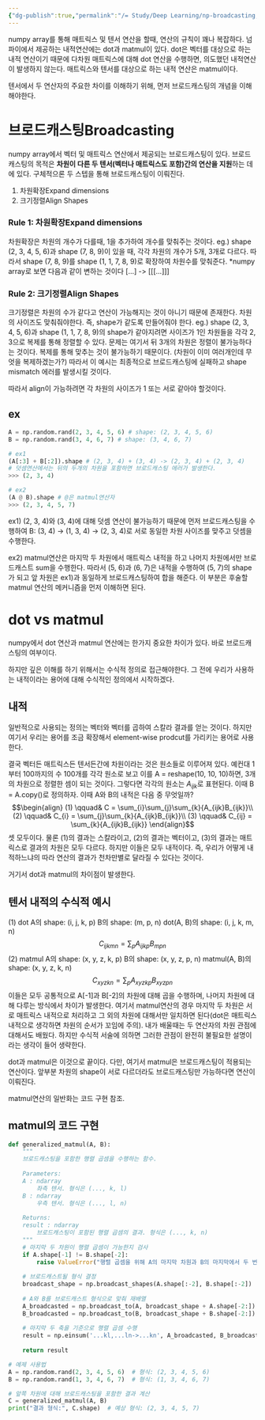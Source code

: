 ```yaml
---
{"dg-publish":true,"permalink":"/= Study/Deep Learning/np-broadcasting, dot, matmul/","created":"2024-11-15T15:47:26.000+09:00","updated":"2025-03-21T22:35:26.790+09:00"}
---
```


numpy array를 통해 매트릭스 및 텐서 연산을 할때, 연산의 규칙이 꽤나 복잡하다.
넘파이에서 제공하는 내적연산에는 dot과 matmul이 있다.
dot은 벡터를 대상으로 하는 내적 연산이기 때문에 다차원 매트릭스에 대해 dot 연산을 수행하면, 의도했던 내적연산이 발생하지 않는다.
매트릭스와 텐서를 대상으로 하는 내적 연산은 matmul이다.

텐서에서 두 연산자의 주요한 차이를 이해하기 위해, 먼저 브로드캐스팅의 개념을 이해해야한다.
# 브로드캐스팅Broadcasting
numpy array에서 벡터 및 매트릭스 연산에서 제공되는 브로드캐스팅이 있다.
브로드캐스팅의 목적은 **차원이 다른 두 텐서(벡터나 매트릭스도 포함)간의 연산을 지원**하는 데에 있다.
구체적으론 두 스텝을 통해 브로드캐스팅이 이뤄진다.
1. 차원확장Expand dimensions
2. 크기정렬Align Shapes

### Rule 1: 차원확장Expand dimensions
차원확장은 차원의 개수가 다를때, 1을 추가하여 개수를 맞춰주는 것이다.
eg.) shape (2, 3, 4, 5, 6)과 shape (7, 8, 9)이 있을 때, 각각 차원의 개수가 5개, 3개로 다르다. 따라서 shape (7, 8, 9)를 shape (1, 1, 7, 8, 9)로 확장하여 차원수를 맞춰준다.
\*numpy array로 보면 다음과 같이 변하는 것이다 \[...] -> \[\[\[...]]]

### Rule 2: 크기정렬Align Shapes
크기정렬은 차원의 수가 같다고 연산이 가능해지는 것이 아니기 때문에 존재한다.
차원의 사이즈도 맞춰줘야한다. 즉, shape가 같도록 만들어줘야 한다.
eg.) shape (2, 3, 4, 5, 6)과 shape (1, 1, 7, 8, 9)의 shape가 같아지려면 사이즈가 1인 차원들을 각각 2, 3으로 복제를 통해 정렬할 수 있다. 문제는 여기서 뒤 3개의 차원은 정렬이 불가능하다는 것이다. 복제를 통해 맞추는 것이 불가능하기 때문이다. (차원이 이미 여러개인데 무엇을 복제하겠는가?) 따라서 이 예시는 최종적으로 브로드캐스팅에 실패하고 shape mismatch 에러를 발생시킬 것이다.

따라서 align이 가능하려면 각 차원의 사이즈가 1 또는 서로 같아야 할것이다.

## ex
```python
A = np.random.rand(2, 3, 4, 5, 6) # shape: (2, 3, 4, 5, 6)
B = np.random.rand(3, 4, 6, 7) # shape: (3, 4, 6, 7)

# ex1
(A[:3] + B[:2]).shape # (2, 3, 4) + (3, 4) -> (2, 3, 4) + (2, 3, 4)
# 덧셈연산에서는 뒤의 두개의 차원을 포함하면 브로드캐스팅 에러가 발생한다.
>>> (2, 3, 4)

# ex2
(A @ B).shape # @은 matmul연산자
>>> (2, 3, 4, 5, 7)
```
ex1)
(2, 3, 4)와 (3, 4)에 대해 덧셈 연산이 불가능하기 때문에 먼저 브로드캐스팅을 수행하여 B: (3, 4) -> (1, 3, 4) -> (2, 3, 4)로 서로 동일한 차원 사이즈를 맞주고 덧셈을 수행한다.

ex2)
matmul연산은 마지막 두 차원에서 매트릭스 내적을 하고 나머지 차원에서만 브로드캐스트 sum을 수행한다. 따라서 (5, 6)과 (6, 7)은 내적을 수행하여 (5, 7)의 shape가 되고 앞 차원은 ex1)과 동일하게 브로드캐스팅하여 합을 해준다. 이 부분은 후술할 matmul 연산의 메커니즘을 먼저 이해하면 된다.

# dot vs matmul
numpy에서 dot 연산과 matmul 연산에는 한가지 중요한 차이가 있다.
바로 브로드캐스팅의 여부이다.

하지만 깊은 이해를 하기 위해서는 수식적 정의로 접근해야한다.
그 전에 우리가 사용하는 내적이라는 용어에 대해 수식적인 정의에서 시작하겠다.
## 내적
일반적으로 사용되는 정의는 벡터와 벡터를 곱하여 스칼라 결과를 얻는 것이다.
하지만 여기서 우리는 용어를 조금 확장해서 element-wise prodcut를 가리키는 용어로 사용한다.

결국 벡터든 매트릭스든 텐서든간에 차원이라는 것은 원소들로 이루어져 있다. 예컨대 1부터 100까지의 수 100개를 각각 원소로 보고 이를 A = reshape(10, 10, 10)하면, 3개의 차원으로 정렬한 셈이 되는 것이다. 그렇다면 각각의 원소는 $A_{ijk}$로 표현된다. 이때 B = A.copy()로 정의하자. 이때 A와 B의 내적은 다음 중 무엇일까?
$$\begin{align} 
(1) \qquad& C = \sum_{i}\sum_{j}\sum_{k}{A_{ijk}B_{ijk}}\\
(2) \qquad& C_{i} = \sum_{j}\sum_{k}{A_{ijk}B_{ijk}}\\
(3) \qquad& C_{ij} = \sum_{k}{A_{ijk}B_{ijk}}
\end{align}$$
셋 모두이다. 물론 (1)의 결과는 스칼라이고, (2)의 결과는 벡터이고, (3)의 결과는 매트릭스로 결과의 차원은 모두 다르다. 하지만 이들은 모두 내적이다. 즉, 우리가 어떻게 내적하느냐의 따라 연산의 결과가 천차만별로 달라질 수 있다는 것이다.

거기서 dot과 matmul의 차이점이 발생한다.

## 텐서 내적의 수식적 예시

(1) dot
A의 shape: (i, j, k, p)
B의 shape: (m, p, n)
dot(A, B)의 shape: (i, j, k, m, n)
$$C_{ijkmn} = \sum_{p}{A_{ijkp}B_{mpn}}$$
(2) matmul
A의 shape: (x, y, z, k, p)
B의 shape: (x, y, z, p, n)
matmul(A, B)의 shape: (x, y, z, k, n)
$$C_{xyzkn} = \sum_{p}{A_{xyzkp}B_{xyzpn}}$$
이들은 모두 공통적으로 A\[-1]과 B\[-2]의 차원에 대해 곱을 수행하며, 나머지 차원에 대해 다루는 방식에서 차이가 발생한다. 
여기서 matmul연산의 경우 마지막 두 차원은 서로 매트릭스 내적으로 처리하고 그 외의 차원에 대해서만 일치하면 된다(dot은 매트릭스 내적으로 생각하면 차원의 순서가 꼬임에 주의).
내가 배울때는 두 연산자의 차원 관점에 대해서도 배웠다. 하지만 수식적 서술에 의하면 그러한 관점이 완전히 불필요한 설명이라는 생각이 들어 생략한다.

dot과 matmul은 이것으로 끝이다. 다만, 여기서 matmul은 브로드캐스팅이 적용되는 연산이다. 앞부분 차원의 shape이 서로 다르더라도 브로드캐스팅만 가능하다면 연산이 이뤄진다.

matmul연산의 일반화는 코드 구현 참조.
## matmul의 코드 구현
```python
def generalized_matmul(A, B):
    """
    브로드캐스팅을 포함한 행렬 곱셈을 수행하는 함수.
    
    Parameters:
    A : ndarray
        좌측 텐서. 형식은 (..., k, l)
    B : ndarray
        우측 텐서. 형식은 (..., l, n)
        
    Returns:
    result : ndarray
        브로드캐스팅이 포함된 행렬 곱셈의 결과. 형식은 (..., k, n)
    """
    # 마지막 두 차원이 행렬 곱셈이 가능한지 검사
    if A.shape[-1] != B.shape[-2]:
        raise ValueError("행렬 곱셈을 위해 A의 마지막 차원과 B의 마지막에서 두 번째 차원이 일치해야 합니다.")
    
    # 브로드캐스트될 형식 결정
    broadcast_shape = np.broadcast_shapes(A.shape[:-2], B.shape[:-2])
    
    # A와 B를 브로드캐스트 형식으로 맞춰 재배열
    A_broadcasted = np.broadcast_to(A, broadcast_shape + A.shape[-2:])
    B_broadcasted = np.broadcast_to(B, broadcast_shape + B.shape[-2:])
    
    # 마지막 두 축을 기준으로 행렬 곱셈 수행
    result = np.einsum('...kl,...ln->...kn', A_broadcasted, B_broadcasted)
    
    return result

# 예제 사용법
A = np.random.rand(2, 3, 4, 5, 6)  # 형식: (2, 3, 4, 5, 6)
B = np.random.rand(1, 3, 4, 6, 7)  # 형식: (1, 3, 4, 6, 7)

# 앞쪽 차원에 대해 브로드캐스팅을 포함한 결과 계산
C = generalized_matmul(A, B)
print("결과 형식:", C.shape)  # 예상 형식: (2, 3, 4, 5, 7)
```
